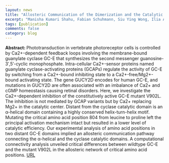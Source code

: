 ```yaml
---
layout: news
title: "Allosteric Communication of the Dimerization and the Catalytic Domain in Photoreceptor Guanylate Cyclase"
excerpt: "Manisha Kumari Shahu, Fabian Schuhmann, Siu Ying Wong, Ilia A. Solov’yov, and Karl-Wilhelm Koch, BioChemistry, 63, 2131-2140 (2024)"
tags: [publication]
comments: false
category: blog
---
```


<b>Abstract: </b>
Phototransduction in vertebrate photoreceptor cells is controlled by Ca2+-dependent feedback loops involving the membrane-bound guanylate cyclase GC-E that synthesizes the second messenger guanosine-3′,5′-cyclic monophosphate. Intra-cellular Ca2+-sensor proteins named guanylate cyclase-activating proteins (GCAPs) regulate the activity of GC-E by switching from a Ca2+-bound inhibiting state to a Ca2+-free/Mg2+-bound activating state. The gene GUCY2D encodes for human GC-E, and mutations in GUCY2D are often associated with an imbalance of Ca2+ and cGMP homeostasis causing retinal disorders. Here, we investigate the Ca2+-dependent inhibition of the constitutively active GC-E mutant V902L. The inhibition is not mediated by GCAP variants but by Ca2+ replacing Mg2+ in the catalytic center. Distant from the cyclase catalytic domain is an α-helical domain containing a highly conserved helix-turn-helix motif. Mutating the critical amino acid position 804 from leucine to proline left the principal activation mechanism intact but resulted in a lower level of catalytic efficiency. Our experimental analysis of amino acid positions in two distant GC-E domains implied an allosteric communication pathway connecting the α-helical and the cyclase catalytic domains. A computational connectivity analysis unveiled critical differences between wildtype GC-E and the mutant V902L in the allosteric network of critical amino acid positions.
<a href="https://pubs.acs.org/doi/10.1021/acs.biochem.4c00170">URL</a>

